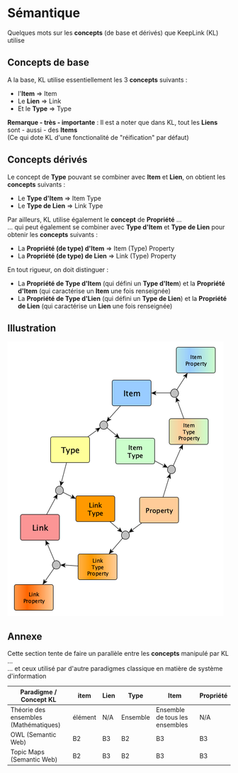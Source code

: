 Sémantique
==

Quelques mots sur les __concepts__ (de base et dérivés) que KeepLink (KL) utilise

Concepts de base
-
A la base, KL utilise essentiellement les 3 __concepts__ suivants : 
* l'__Item__ => Item
* Le __Lien__ => Link
* Et le __Type__ => Type

__Remarque - très - importante__ : Il est a noter que dans KL, tout les __Liens__ sont - aussi - des __Items__    
(Ce qui dote KL d'une fonctionalité de "réification" par défaut)

Concepts dérivés
-
Le concept de __Type__ pouvant se combiner avec __Item__ et __Lien__, on obtient les __concepts__  suivants : 
* Le __Type d'Item__ => Item Type
* Le __Type de Lien__ => Link Type

Par ailleurs, KL utilise également le __concept__ de __Propriété__ ...   
... qui peut également se combiner avec __Type d'Item__ et __Type de Lien__ pour obtenir les __concepts__ suivants :
* La __Propriété (de type) d'Item__ => Item (Type) Property
* La __Propriété (de type) de Lien__ => Link (Type) Property

En tout rigueur, on doit distinguer :
* La __Propriété de Type d'Item__ (qui défini un __Type d'Item__) et la __Propriété d'Item__ (qui caractérise un __Item__ une fois renseignée)
* La __Propriété de Type d'Lien__ (qui défini un __Type de Lien__) et la __Propriété de Lien__ (qui caractérise un __Lien__ une fois renseignée)


Illustration
-
![ConceptModel](https://github.com/iPlumb3r/KeepLink/blob/master/images/ConceptualModel%40KeepLink.png)

Annexe
-
Cette section tente de faire un parallèle entre les __concepts__ manipulé par KL ...   
... et ceux utilisé par d'autre paradigmes classique en matière de système d'information


<table>
    <thead>
        <tr>
            <th>Paradigme / Concept KL</th>
            <th>item</th>
            <th>Lien</th>
            <th>Type</th>
            <th>Item</th>
            <th>Propriété</th>          
        </tr>
    </thead>
    <tbody>
        <tr>
            <td>Théorie des ensembles (Mathématiques)</td>
            <td>élément</td>
            <td>N/A</td>
            <td>Ensemble</td>
            <td>Ensemble de tous les ensembles</td>
            <td>N/A</td>
        </tr>
        <tr>
            <td>OWL (Semantic Web)</td>
            <td>B2</td>
            <td>B3</td>
            <td>B2</td>
            <td>B3</td>
             <td>B3</td>         
        </tr>
        <tr>
            <td>Topic Maps (Semantic Web)</td>
            <td>B2</td>
            <td>B3</td>
            <td>B2</td>
            <td>B3</td>
            <td>B3</td>
        </tr>
    </tbody>
</table>

